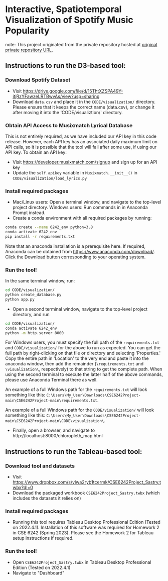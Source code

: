 # Interactive, Spatiotemporal Visualization of Spotify Music Popularity
note: This project originated from the private repository hosted at [original private repository URL](https://github.com/jerryuhoo/CSE6242Project).

## Instructions to run the D3-based tool:

### Download Spotify Dataset
* Visit https://drive.google.com/file/d/15ThtXZSPA49Y-jtjRzYFawzeLRTBwvAs/view?usp=sharing
* Download `data.csv` and place it in the `CODE/visualization/` directory. Please ensure that it keeps the correct name (data.csv), or change it after moving it into the 'CODE/visualiztion/' directory.

### Obtain API Access to Musixmatch Lyrical Database
This is not entirely required, as we have included our API key in this code release. However, each API key has an associated daily maximum limit on API calls, so it is possible that the tool will fail after some use, if using our API key. To obtain an API key:
* Visit https://developer.musixmatch.com/signup and sign up for an API key
* Update the `self.apikey` variable in `Musixmatch.__init__()` in `CODE/visualization/load_lyrics.py`

### Install required packages
* Mac/Linux users: Open a terminal window, and navigate to the top-level project directory. Windows users: Run commands in in Anaconda Prompt instead.
* Create a conda environment with all required packages by running: 
```bash
conda create --name 6242_env python=3.8
conda activate 6242_env
pip install -r requirements.txt
```
Note that an anaconda installation is a prerequisite here. If required, Anaconda can be obtained from https://www.anaconda.com/download/. Click the Download button corresponding to your operating system.

### Run the tool!
In the same terminal window, run:
```bash
cd CODE/visualization/
python create_database.py
python app.py
```
* Open a second terminal window, navigate to the top-level project directory, and run
```bash
cd CODE/visualization/
conda activate 6242_env
python -m http.server 8000
```

For Windows users, you must specify the full path of the `requirements.txt` and `CODE/visualization/` for the above to run as expected. You can get the full path by right-clicking on that file or directory and selecting 'Properties.' Copy the entire path in 'Location' to the very end and paste it into the anaconda window, then add the remainder (`\requirements.txt` and `\visualization\`, respectively) to that string to get the complete path. When using the second terminal to execute the latter half of the above commands, please use Anaconda Terminal there as well.

An example of a full Windows path for the `requirements.txt` will look something like this: `C:\Users\My_User\Downloads\CSE6242Project-main\CSE6242Project-main\requirements.txt`.

An example of a full Windows path for the `CODE/visualization/` will look something like this: `C:\Users\My_User\Downloads\CSE6242Project-main\CSE6242Project-main\CODE\visualization\`.

* Finally, open a browser, and navigate to http://localhost:8000/chloropleth_map.html

## Instructions to run the Tableau-based tool:
### Download tool and datasets
* Visit https://www.dropbox.com/s/vlwa2ryb1tcermk/CSE6242Project_Sastry.twbx?dl=0
* Download the packaged workbook `CSE6242Project_Sastry.twbx` (which includes the datasets it relies on)

### Install required packages
* Running this tool requires Tableau Desktop Professional Edition (Tested on 2022.4.1). Installation of this software was required for Homework 2 in CSE 6242 (Spring 2023). Please see the Homework 2 for Tableau setup instructions if required.

### Run the tool!
* Open `CSE6242Project_Sastry.twbx` in Tableau Desktop Professional Edition (Tested on 2022.4.1)
* Navigate to "Dashboard"
